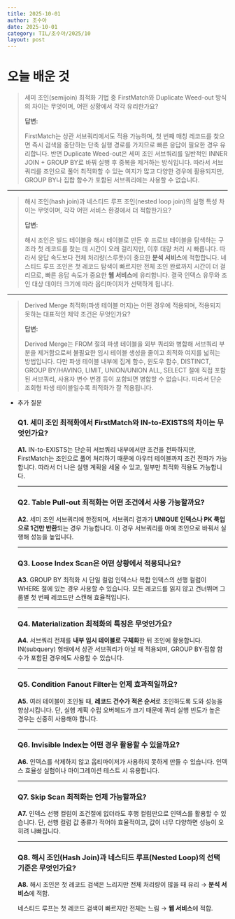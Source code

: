 ```yaml
---
title: 2025-10-01
author: 조수아
date: 2025-10-01
category: TIL/조수아/2025/10
layout: post
---
```


# 오늘 배운 것

> 세미 조인(semijoin) 최적화 기법 중 FirstMatch와 Duplicate Weed-out 방식의 차이는 무엇이며, 어떤 상황에서 각각 유리한가요?
> 
> 
> **답변:**
> 
> FirstMatch는 상관 서브쿼리에서도 적용 가능하며, 첫 번째 매칭 레코드를 찾으면 즉시 검색을 중단하는 단축 실행 경로를 가지므로 빠른 응답이 필요한 경우 유리합니다. 반면 Duplicate Weed-out은 세미 조인 서브쿼리를 일반적인 INNER JOIN + GROUP BY로 바꿔 실행 후 중복을 제거하는 방식입니다. 따라서 서브쿼리를 조인으로 풀어 최적화할 수 있는 여지가 많고 다양한 경우에 활용되지만, GROUP BY나 집합 함수가 포함된 서브쿼리에는 사용할 수 없습니다.
> 

---

> 해시 조인(hash join)과 네스티드 루프 조인(nested loop join)의 실행 특성 차이는 무엇이며, 각각 어떤 서비스 환경에서 더 적합한가요?
> 
> 
> **답변:**
> 
> 해시 조인은 빌드 테이블을 해시 테이블로 만든 후 프로브 테이블을 탐색하는 구조라 첫 레코드를 찾는 데 시간이 오래 걸리지만, 이후 대량 처리 시 빠릅니다. 따라서 응답 속도보다 전체 처리량(스루풋)이 중요한 **분석 서비스**에 적합합니다. 네스티드 루프 조인은 첫 레코드 탐색이 빠르지만 전체 조인 완료까지 시간이 더 걸리므로, 빠른 응답 속도가 중요한 **웹 서비스**에 유리합니다. 결국 인덱스 유무와 조인 대상 데이터 크기에 따라 옵티마이저가 선택하게 됩니다.
> 

---

> Derived Merge 최적화(파생 테이블 머지)는 어떤 경우에 적용되며, 적용되지 못하는 대표적인 제약 조건은 무엇인가요?
> 
> 
> **답변:**
> 
> Derived Merge는 FROM 절의 파생 테이블을 외부 쿼리와 병합해 서브쿼리 부분을 제거함으로써 불필요한 임시 테이블 생성을 줄이고 최적화 여지를 넓히는 방법입니다. 다만 파생 테이블 내부에 집계 함수, 윈도우 함수, DISTINCT, GROUP BY/HAVING, LIMIT, UNION/UNION ALL, SELECT 절에 직접 포함된 서브쿼리, 사용자 변수 변경 등이 포함되면 병합할 수 없습니다. 따라서 단순 조회형 파생 테이블일수록 최적화가 잘 적용됩니다.

> 
- 추가 질문
    
    ### Q1. 세미 조인 최적화에서 **FirstMatch**와 **IN-to-EXISTS**의 차이는 무엇인가요?
    
    **A1.** IN-to-EXISTS는 단순히 서브쿼리 내부에서만 조건을 전파하지만, FirstMatch는 조인으로 풀어 처리하기 때문에 아우터 테이블까지 조건 전파가 가능합니다. 따라서 더 나은 실행 계획을 세울 수 있고, 일부만 최적화 적용도 가능합니다.
    
    ---
    
    ### Q2. **Table Pull-out** 최적화는 어떤 조건에서 사용 가능할까요?
    
    **A2.** 세미 조인 서브쿼리에 한정되며, 서브쿼리 결과가 **UNIQUE 인덱스나 PK 룩업으로 1건만 반환**되는 경우 가능합니다. 이 경우 서브쿼리를 아예 조인으로 바꿔서 실행해 성능을 높입니다.
    
    ---
    
    ### Q3. **Loose Index Scan**은 어떤 상황에서 적용되나요?
    
    **A3.** GROUP BY 최적화 시 단일 컬럼 인덱스나 복합 인덱스의 선행 컬럼이 WHERE 절에 있는 경우 사용할 수 있습니다. 모든 레코드를 읽지 않고 건너뛰며 그룹별 첫 번째 레코드만 스캔해 효율적입니다.
    
    ---
    
    ### Q4. **Materialization** 최적화의 특징은 무엇인가요?
    
    **A4.** 서브쿼리 전체를 **내부 임시 테이블로 구체화**한 뒤 조인에 활용합니다. IN(subquery) 형태에서 상관 서브쿼리가 아닐 때 적용되며, GROUP BY·집합 함수가 포함된 경우에도 사용할 수 있습니다.
    
    ---
    
    ### Q5. **Condition Fanout Filter**는 언제 효과적일까요?
    
    **A5.** 여러 테이블이 조인될 때, **레코드 건수가 적은 순서**로 조인하도록 도와 성능을 향상시킵니다. 단, 실행 계획 수립 오버헤드가 크기 때문에 쿼리 실행 빈도가 높은 경우는 신중히 사용해야 합니다.
    
    ---
    
    ### Q6. **Invisible Index**는 어떤 경우 활용할 수 있을까요?
    
    **A6.** 인덱스를 삭제하지 않고 옵티마이저가 사용하지 못하게 만들 수 있습니다. 인덱스 효율성 실험이나 마이그레이션 테스트 시 유용합니다.
    
    ---
    
    ### Q7. **Skip Scan** 최적화는 언제 가능할까요?
    
    **A7.** 인덱스 선행 컬럼이 조건절에 없더라도 후행 컬럼만으로 인덱스를 활용할 수 있습니다. 단, 선행 컬럼 값 종류가 적어야 효율적이고, 값이 너무 다양하면 성능이 오히려 나빠집니다.
    
    ---
    
    ### Q8. 해시 조인(Hash Join)과 네스티드 루프(Nested Loop)의 선택 기준은 무엇인가요?
    
    **A8.** 해시 조인은 첫 레코드 검색은 느리지만 전체 처리량이 많을 때 유리 → **분석 서비스**에 적합.
    
    네스티드 루프는 첫 레코드 검색이 빠르지만 전체는 느림 → **웹 서비스**에 적합.